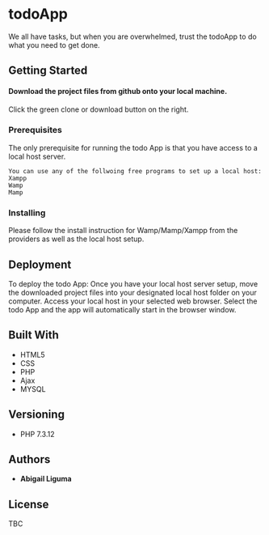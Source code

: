 # todoApp
We all have tasks, but when you are overwhelmed, trust the todoApp to do what you need to get done. 
## Getting Started
#### Download the project files from github onto your local machine.
Click the green clone or download button on the right.
### Prerequisites
The only prerequisite for running the todo App is that you have access to a local host server.
```
You can use any of the follwoing free programs to set up a local host:
Xampp
Wamp
Mamp
```
### Installing
Please follow the install instruction for Wamp/Mamp/Xampp from the providers as well as the local host setup.
## Deployment
To deploy the todo App:
Once you have your local host server setup, move the downloaded project files into your designated local host folder on your computer. Access your local host in your selected web browser.
Select the todo App and the app will automatically start in the browser window.
## Built With
* HTML5
* CSS
* PHP
* Ajax
* MYSQL
## Versioning
* PHP 7.3.12
## Authors
* **Abigail Liguma**
## License
TBC

